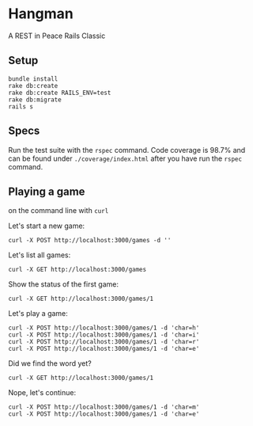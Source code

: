 # Hangman
A REST in Peace Rails Classic

## Setup
```
bundle install
rake db:create
rake db:create RAILS_ENV=test
rake db:migrate
rails s
```

## Specs
Run the test suite with the `rspec` command. Code coverage is 98.7% and can be found under `./coverage/index.html` after you have run the `rspec` command.

## Playing a game
on the command line with `curl`

Let's start a new game:
```
curl -X POST http://localhost:3000/games -d ''
```

Let's list all games:
```
curl -X GET http://localhost:3000/games
```

Show the status of the first game:
```
curl -X GET http://localhost:3000/games/1
```

Let's play a game:
```
curl -X POST http://localhost:3000/games/1 -d 'char=h'
curl -X POST http://localhost:3000/games/1 -d 'char=i'
curl -X POST http://localhost:3000/games/1 -d 'char=r'
curl -X POST http://localhost:3000/games/1 -d 'char=e'
```

Did we find the word yet?
```
curl -X GET http://localhost:3000/games/1
```

Nope, let's continue:
```
curl -X POST http://localhost:3000/games/1 -d 'char=m'
curl -X POST http://localhost:3000/games/1 -d 'char=e'
```
